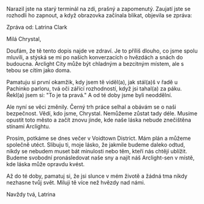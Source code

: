 Narazil jste na starý terminál na zdi, prašný a zapomenutý. Zaujatí jste se rozhodli ho zapnout, a když obrazovka začínala blikat, objevila se zpráva:

Zpráva od: Latrina Clark

Milá Chrystal,

Doufám, že tě tento dopis najde ve zdraví. Je to příliš dlouho, co jsme spolu mluvili, a stýská se mi po našich konverzacích o hvězdách a snách do budoucna. Arclight City může být chladným a bezcitným místem, ale s tebou se cítím jako doma.

Pamatuju si první okamžik, kdy jsem tě viděl(a), jak stál(a)š v řadě u Pachinko parloru, tvá oči zářící rozhodností, když jsi tahal(a) za páku. Řekl(a) jsem si: "To je ta pravá." A od té doby jsme byli neoddělní.

Ale nyní se věci změnily. Černý trh práce selhal a obávám se o naši bezpečnost. Vědí, kdo jsme, Chrystal. Nemůžeme zůstat tady déle. Musíme opustit toto město a začít znovu jinde, kde naše láska nebude znečištěna stínami Arclightu.

Prosím, potkáme se dnes večer v Voidtown District. Mám plán a můžeme společně utéct. Slibuju ti, moje lásko, že jakmile budeme daleko odtud, nikdy se nebudem muset bát minulosti nebo těm, kteří nás chtějí ublížit. Budeme svobodní pronásledovat naše sny a najít náš Arclight-sen v místě, kde láska může opravdu kvést.

Až do té doby, pamatuj si, že jsi slunce v mém životě a žádná tma nikdy nezhasne tvůj svět. Miluji tě více než hvězdy nad námi.

Navždy tvá,
Latrina
